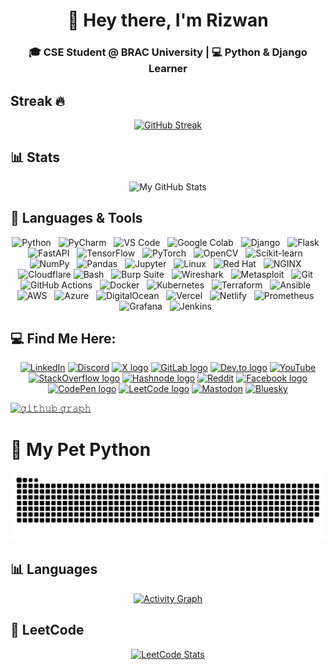 <h1 align="center">👋 Hey there, I'm Rizwan</h1>

<h3 align="center"> 🎓 CSE Student @ BRAC University | 💻 Python & Django Learner  </h3>

<h2>Streak 🔥</h2>
<p align="center">
   <a href="https://git.io/streak-stats"><img src="https://rizwansammo-push-streak.vercel.app?user=rizwansammo&theme=gotham" alt="GitHub Streak" /></a>
</p>

<h2>📊 Stats</h2>
<p align="center" href="https://github.com/rizwansammo/rizwansammo"><img alt="My GitHub Stats" src="https://github-readme-stats.vercel.app/api?username=rizwansammo&show_icons=true&theme=gotham"/></p>




## 🔧 Languages & Tools

<div align="center">

<!-- Programming & IDEs -->
<img src="https://img.shields.io/badge/Python-282C34?logo=python&logoColor=3776AB" alt="Python" height="25" />
&nbsp;
<img src="https://img.shields.io/badge/PyCharm-282C34?logo=pycharm&logoColor=white" alt="PyCharm" height="25" />
&nbsp;
<img src="https://img.shields.io/badge/-VS%20Code-007ACC?style=flat&logo=visual-studio-code&logoColor=white" alt="VS Code" height="25" />
&nbsp;
<img src="https://img.shields.io/badge/Google_Colab-%23F9AB00.svg?style=flat&logo=googlecolab&logoColor=white" alt="Google Colab" />
&nbsp;
<!-- Frameworks -->
<img src="https://img.shields.io/badge/Django-092E20?logo=django&logoColor=green" alt="Django" height="25" />
&nbsp;
<img src="https://img.shields.io/badge/Flask-282C34?logo=flask&logoColor=white" alt="Flask" height="25" />
&nbsp;
<img src="https://img.shields.io/badge/FastAPI-009688?logo=fastapi&logoColor=white" alt="FastAPI" height="25" />
&nbsp;

<!-- AI / ML / CV -->
<img src="https://img.shields.io/badge/TensorFlow-FF6F00?logo=tensorflow&logoColor=white" alt="TensorFlow" height="25" />
&nbsp;
<img src="https://img.shields.io/badge/PyTorch-EE4C2C?logo=pytorch&logoColor=white" alt="PyTorch" height="25" />
&nbsp;
<img src="https://img.shields.io/badge/OpenCV-27338e?logo=opencv&logoColor=white" alt="OpenCV" height="25" />
&nbsp;
<img src="https://img.shields.io/badge/Scikit--learn-F7931E?logo=scikit-learn&logoColor=white" alt="Scikit-learn" height="25" />
&nbsp;
<img src="https://img.shields.io/badge/NumPy-013243?logo=numpy&logoColor=white" alt="NumPy" height="25" />
&nbsp;
<img src="https://img.shields.io/badge/Pandas-150458?logo=pandas&logoColor=white" alt="Pandas" height="25" />
&nbsp;
<img src="https://img.shields.io/badge/Jupyter-282C34?logo=jupyter&logoColor=F37626" alt="Jupyter" height="25" />
&nbsp;

<!-- OS & Tools -->
<img src="https://img.shields.io/badge/Linux-282C34?logo=linux&logoColor=FCC624" alt="Linux" height="25" />
&nbsp;
<img src="https://img.shields.io/badge/Red_Hat-EE0000?logo=redhat&logoColor=white" alt="Red Hat" height="25" />
&nbsp;
<img src="https://img.shields.io/badge/NGINX-009639?style=flat&logo=nginx&logoColor=white" alt="NGINX" />
&nbsp;
<img src="https://img.shields.io/badge/Cloudflare-F38020?style=flat&logo=cloudflare&logoColor=white" alt="Cloudflare" />

<img src="https://img.shields.io/badge/Bash-282C34?logo=gnubash&logoColor=4EAA25" alt="Bash" height="25" />
&nbsp;

<!-- Cybersecurity -->
<img src="https://img.shields.io/badge/Burp_Suite-282C34?logo=burp-suite&logoColor=F96814" alt="Burp Suite" height="25" />
&nbsp;
<img src="https://img.shields.io/badge/Wireshark-282C34?logo=wireshark&logoColor=1679A7" alt="Wireshark" height="25" />
&nbsp;
<img src="https://img.shields.io/badge/Metasploit-282C34?logo=metasploit&logoColor=white" alt="Metasploit" height="25" />
&nbsp;

<!-- DevOps / Cloud -->
<img src="https://img.shields.io/badge/Git-282C34?logo=git&logoColor=F05032" alt="Git" height="25" />
&nbsp;
<img src="https://img.shields.io/badge/GitHub_Actions-282C34?logo=github-actions&logoColor=2088FF" alt="GitHub Actions" height="25" />
&nbsp;
<img src="https://img.shields.io/badge/Docker-282C34?logo=docker&logoColor=2496ED" alt="Docker" height="25" />
&nbsp;
<img src="https://img.shields.io/badge/Kubernetes-282C34?logo=kubernetes&logoColor=326CE5" alt="Kubernetes" height="25" />
&nbsp;
<img src="https://img.shields.io/badge/Terraform-282C34?logo=terraform&logoColor=7B42BC" alt="Terraform" height="25" />
&nbsp;
<img src="https://img.shields.io/badge/Ansible-282C34?logo=ansible&logoColor=EE0000" alt="Ansible" height="25" />
&nbsp;
<img src="https://img.shields.io/badge/AWS-%23FF9900.svg?style=flat&logo=amazon-aws&logoColor=white" alt="AWS" />
&nbsp;
<img src="https://img.shields.io/badge/Azure-%230072C6.svg?style=flat&logo=microsoft-azure&logoColor=white" alt="Azure" />
&nbsp;
<img src="https://img.shields.io/badge/DigitalOcean-%230167ff.svg?style=flat&logo=digitalocean&logoColor=white" alt="DigitalOcean" />
&nbsp;
<img src="https://img.shields.io/badge/Vercel-000000?logo=vercel&logoColor=white" alt="Vercel" height="25" />
&nbsp;
<img src="https://img.shields.io/badge/Netlify-00C7B7?logo=netlify&logoColor=white" alt="Netlify" height="25" />
&nbsp;
<img src="https://img.shields.io/badge/Prometheus-282C34?logo=prometheus&logoColor=E6522C" alt="Prometheus" height="25" />
&nbsp;
<img src="https://img.shields.io/badge/Grafana-282C34?logo=grafana&logoColor=F46800" alt="Grafana" height="25" />
&nbsp;
<img src="https://img.shields.io/badge/Jenkins-282C34?logo=jenkins&logoColor=D24939" alt="Jenkins" height="25" />
&nbsp;

</div>




## 💻 Find Me Here:
<div align="center">

<a href="https://www.linkedin.com/in/rizwan-sammo-b43647256" target="_blank"><img src="https://img.shields.io/badge/LinkedIn-%230A66C2.svg?style=flat&logo=linkedin&logoColor=white" alt="LinkedIn" height="25" /></a>
<a href="https://discord.com/users/1073661985578831872" target="_blank"><img src="https://img.shields.io/badge/Discord-282C34?style=flat&logo=discord&logoColor=5865F2" alt="Discord" height="25" /></a>
<a href="https://x.com/mrizwan_sammo" target="_blank"><img src="https://img.shields.io/badge/Twitter-282C34?logo=x&logoColor=white" alt="X logo" title="X" height="25" /></a>
<a href="https://gitlab.com/rizwansammo" target="_blank"><img src="https://img.shields.io/badge/GitLab-282C34?logo=gitlab&logoColor=FC6D26" alt="GitLab logo" title="GitLab" height="25" /></a>
<a href="https://dev.to/rizwansammo" target="_blank"><img src="https://img.shields.io/badge/dev.to-282C34?logo=dev.to&logoColor=white" alt="Dev.to logo" title="Dev.to" height="25" /></a>
<a href="https://www.youtube.com/@RootSurfer" target="_blank"><img src="https://img.shields.io/badge/YouTube-282C34?style=flat&logo=youtube&logoColor=FF0000" alt="YouTube" height="25" /></a>
<a href="https://stackoverflow.com/users/20428078/zero-byte" target="_blank"><img src="https://img.shields.io/badge/StackOverflow-282C34?logo=stackoverflow&logoColor=F58025" alt="StackOverflow logo" title="StackOverflow" height="25" /></a>
<a href="https://hashnode.com/@rizwansammo" target="_blank"><img src="https://img.shields.io/badge/Hashnode-282C34?logo=hashnode&logoColor=2962FF" alt="Hashnode logo" title="Hashnode" height="25" /></a>
<a href="https://www.reddit.com/user/rizwan_sammo/" target="_blank"><img src="https://img.shields.io/badge/Reddit-282C34?style=flat&logo=reddit&logoColor=FF4500" alt="Reddit" height="25" /></a>
<a href="https://www.facebook.com/r.rizwansammo" target="_blank"><img src="https://img.shields.io/badge/Facebook-282C34?logo=facebook&logoColor=1877F2" alt="Facebook logo" title="Facebook" height="25" /></a>
<a href="https://codepen.com/rizwansammo" target="_blank"><img src="https://img.shields.io/badge/CodePen-282C34?logo=codepen&logoColor=white" alt="CodePen logo" title="CodePen" height="25" /></a>
<a href="https://leetcode.com/u/rizwan_bracu/" target="_blank"><img src="https://img.shields.io/badge/LeetCode-282C34?logo=leetcode&logoColor=white" alt="LeetCode logo" title="LeetCode" height="25" /></a>
<a href="https://mastodon.social/@rizwansammo" target="_blank"><img src="https://img.shields.io/badge/Mastodon-282C34?style=flat&logo=mastodon&logoColor=6364FF" alt="Mastodon" height="25" /></a>
<a href="https://bsky.app/profile/m-rizwan.bsky.social" target="_blank"><img src="https://img.shields.io/badge/Bluesky-282C34?style=flat&logo=bluesky&logoColor=0285FF" alt="Bluesky" height="25" /></a>


</div>

[![𝚐𝚒𝚝𝚑𝚞𝚋 𝚐𝚛𝚊𝚙𝚑](https://github-readme-activity-graph.vercel.app/graph?username=rizwansammo&theme=react-dark&hide_border=true&area=true)](https://github.com/rizwansammo)


# 🐍 My Pet Python
<picture>
  <source media="(prefers-color-scheme: dark)" srcset="https://raw.githubusercontent.com/holic-x/holic-x/output/github-contribution-grid-snake-dark.svg">
  <source media="(prefers-color-scheme: light)" srcset="https://raw.githubusercontent.com/holic-x/holic-x/output/github-contribution-grid-snake.svg">
  <img alt="github contribution grid snake animation" src="https://raw.githubusercontent.com/adorabled4/adorabled4/output/github-contribution-grid-snake.svg">
</picture>

<h2>📊 Languages</h2>
<p align="center">
  <a href="https://github-readme-stats.vercel.app/api/top-langs/?username=rizwansammo&theme=gotham&langs_count=6&layout=compact"><img alt="Activity Graph" src="https://github-readme-stats.vercel.app/api/top-langs/?username=rizwansammo&theme=gotham&langs_count=6&layout=compact" /></a>
 </p>

<h2>🏅 LeetCode</h2>
<p align="center">
<a href="https://leetcode.com/u/rizwan_bracu/" target="_blank">
  <img src="https://leetcard.jacoblin.cool/rizwan_bracu?theme=dark&font=Noto%20Sans%20Tirhuta&ext=activity" 
       alt="LeetCode Stats" height="250px">
</a> 



  

  
